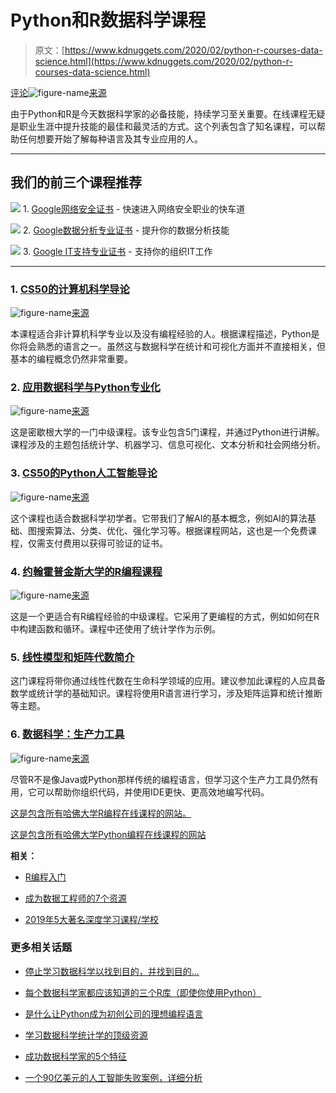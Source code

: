 # Python和R数据科学课程

> 原文：[https://www.kdnuggets.com/2020/02/python-r-courses-data-science.html](https://www.kdnuggets.com/2020/02/python-r-courses-data-science.html)

[评论](#comments)![figure-name](../Images/51171fd1638e0c74626d7687cb9b14bb.png)[来源](https://quantlabs.net/blog/2019/06/r-vs-python-which-is-a-better-programming-language-for-data-science/)

由于Python和R是今天数据科学家的必备技能，持续学习至关重要。在线课程无疑是职业生涯中提升技能的最佳和最灵活的方式。这个列表包含了知名课程，可以帮助任何想要开始了解每种语言及其专业应用的人。

* * *

## 我们的前三个课程推荐

![](../Images/0244c01ba9267c002ef39d4907e0b8fb.png) 1\. [Google网络安全证书](https://www.kdnuggets.com/google-cybersecurity) - 快速进入网络安全职业的快车道

![](../Images/e225c49c3c91745821c8c0368bf04711.png) 2\. [Google数据分析专业证书](https://www.kdnuggets.com/google-data-analytics) - 提升你的数据分析技能

![](../Images/0244c01ba9267c002ef39d4907e0b8fb.png) 3\. [Google IT支持专业证书](https://www.kdnuggets.com/google-itsupport) - 支持你的组织IT工作

* * *

### 1\. [CS50的计算机科学导论](https://www.edx.org/course/cs50s-introduction-to-computer-science)

![figure-name](../Images/b021f71c3779fabef4aee0dfdceb136f.png)[来源](https://www.edx.org/course/cs50s-introduction-to-computer-science)

本课程适合非计算机科学专业以及没有编程经验的人。根据课程描述，Python是你将会熟悉的语言之一。虽然这与数据科学在统计和可视化方面并不直接相关，但基本的编程概念仍然非常重要。

### 2\. [应用数据科学与Python专业化](https://www.coursera.org/specializations/data-science-python)

![figure-name](../Images/28f4a9f3001e7ec20e940cee02b005b6.png)[来源](https://www.coursera.org/specializations/data-science-python)

这是密歇根大学的一门中级课程。该专业包含5门课程，并通过Python进行讲解。课程涉及的主题包括统计学、机器学习、信息可视化、文本分析和社会网络分析。

### 3\. [CS50的Python人工智能导论](https://www.edx.org/course/cs50s-introduction-to-artificial-intelligence-with-python)

![figure-name](../Images/1a543d96d8adffda1fc4d11ab5d70b4b.png)[来源](https://www.edx.org/course/cs50s-introduction-to-artificial-intelligence-with-python)

这个课程也适合数据科学初学者。它带我们了解AI的基本概念，例如AI的算法基础、图搜索算法、分类、优化、强化学习等。根据课程网站，这也是一个免费课程，仅需支付费用以获得可验证的证书。

### 4\. [约翰霍普金斯大学的R编程课程](https://www.coursera.org/learn/r-programming)

![figure-name](../Images/2bb445c985f7848193f8f98a65f58546.png)[来源](https://www.coursera.org/learn/r-programming)

这是一个更适合有R编程经验的中级课程。它采用了更编程的方式，例如如何在R中构建函数和循环。课程中还使用了统计学作为示例。

### 5\. [线性模型和矩阵代数简介](https://online-learning.harvard.edu/course/data-analysis-life-sciences-2-introduction-linear-models-and-matrix-algebra?delta=0)

这门课程将带你通过线性代数在生命科学领域的应用。建议参加此课程的人应具备数学或统计学的基础知识。课程将使用R语言进行学习，涉及矩阵运算和统计推断等主题。

### 6\. [数据科学：生产力工具](https://online-learning.harvard.edu/course/data-science-productivity-tools?delta=0)

![figure-name](../Images/1a543d96d8adffda1fc4d11ab5d70b4b.png)[来源](https://online-learning.harvard.edu/course/data-science-productivity-tools?delta=0)

尽管R不是像Java或Python那样传统的编程语言，但学习这个生产力工具仍然有用，它可以帮助你组织代码，并使用IDE更快、更高效地编写代码。

[这是包含所有哈佛大学R编程在线课程的网站。](https://online-learning.harvard.edu/subject/r)

[这是包含所有哈佛大学Python编程在线课程的网站](https://online-learning.harvard.edu/subject/python)

**相关：**

+   [R编程入门](/2020/02/getting-started-r-programming.html)

+   [成为数据工程师的7个资源](/2020/01/resources-become-data-engineer.html)

+   [2019年5大著名深度学习课程/学校](/2019/09/famous-deep-learning-courses-schools-2019.html)

### 更多相关话题

+   [停止学习数据科学以找到目的，并找到目的…](https://www.kdnuggets.com/2021/12/stop-learning-data-science-find-purpose.html)

+   [每个数据科学家都应该知道的三个R库（即使你使用Python）](https://www.kdnuggets.com/2021/12/three-r-libraries-every-data-scientist-know-even-python.html)

+   [是什么让Python成为初创公司的理想编程语言](https://www.kdnuggets.com/2021/12/makes-python-ideal-programming-language-startups.html)

+   [学习数据科学统计学的顶级资源](https://www.kdnuggets.com/2021/12/springboard-top-resources-learn-data-science-statistics.html)

+   [成功数据科学家的5个特征](https://www.kdnuggets.com/2021/12/5-characteristics-successful-data-scientist.html)

+   [一个90亿美元的人工智能失败案例，详细分析](https://www.kdnuggets.com/2021/12/9b-ai-failure-examined.html)
